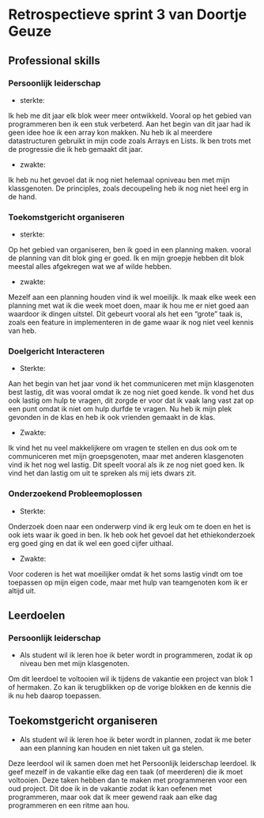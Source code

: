 # Retrospectieve sprint 3 van Doortje Geuze

## Professional skills

### Persoonlijk leiderschap
- sterkte:
  
Ik heb me dit jaar elk blok weer meer ontwikkeld. Vooral op het gebied van programmeren ben ik een stuk verbeterd. Aan het begin van dit jaar had ik geen idee hoe ik een array kon makken. Nu heb ik al meerdere datastructuren gebruikt in mijn code zoals Arrays en Lists. Ik ben trots met de progressie die ik heb gemaakt dit jaar.  

 - zwakte:
  
Ik heb nu het gevoel dat ik nog niet helemaal opniveau ben met mijn klassgenoten. De principles, zoals decoupeling heb ik nog niet heel erg in de hand.

### Toekomstgericht organiseren 
- sterkte:

Op het gebied van organiseren, ben ik goed in een planning maken. vooral de planning van dit blok ging er goed. Ik en mijn groepje hebben dit blok meestal alles afgekregen wat we af wilde hebben.

- zwakte:

Mezelf aan een planning houden vind ik wel moeilijk. Ik maak elke week een planning met wat ik die week moet doen, maar ik hou me er niet goed aan waardoor ik dingen uitstel. Dit gebeurt vooral als het een “grote” taak is, zoals een feature in implementeren in de game waar ik nog niet veel kennis van heb.

### Doelgericht Interacteren
- Sterkte:

Aan het begin van het jaar vond ik het communiceren met mijn klasgenoten best lastig, dit was vooral omdat ik ze nog niet goed kende. Ik vond het dus ook lastig om hulp te vragen, dit zorgde er voor dat ik vaak lang vast zat op een punt omdat ik niet om hulp durfde te vragen. Nu heb ik mijn plek gevonden in de klas en heb ik ook vrienden gemaakt in de klas. 

- Zwakte:

Ik vind het nu veel makkelijkere om vragen te stellen en dus ook om te communiceren met mijn groepsgenoten, maar met anderen klasgenoten vind ik het nog wel lastig. Dit speelt vooral als ik ze nog niet goed ken. Ik vind het dan lastig om uit te spreken als mij iets dwars zit.

### Onderzoekend Probleemoplossen 
- Sterkte:

Onderzoek doen naar een onderwerp vind ik erg leuk om te doen en het is ook iets waar ik goed in ben. Ik heb ook het gevoel dat het ethiekonderzoek erg goed ging en dat ik wel een goed cijfer uithaal.

- Zwakte:
  
 Voor coderen is het wat moeilijker omdat ik het soms lastig vindt om toe toepassen op mijn eigen code, maar met hulp van teamgenoten kom ik er altijd uit.

## Leerdoelen

### Persoonlijk leiderschap

- Als student wil ik leren hoe ik beter wordt in programmeren, zodat ik op niveau ben met mijn klasgenoten. 

Om dit leerdoel te voltooien wil ik tijdens de vakantie een project van blok 1 of  hermaken. Zo kan ik terugblikken op de vorige blokken en de kennis die ik nu heb daarop toepassen.

## Toekomstgericht organiseren

- Als student wil ik leren hoe ik beter wordt in plannen, zodat ik me beter aan een planning kan houden en niet taken uit ga stelen.

Deze leerdool wil ik samen doen met het Persoonlijk leiderschap leerdoel. Ik geef mezelf in de vakantie elke dag een taak (of meerderen) die ik moet voltooien. Deze taken hebben dan te maken met programmeren voor een oud project. Dit doe ik in de vakantie zodat ik kan oefenen met programmeren, maar ook dat ik meer gewend raak aan elke dag programmeren en een ritme aan hou.

